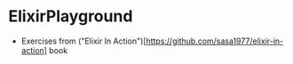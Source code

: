 # ElixirPlayground

- Exercises from ("Elixir In Action")[https://github.com/sasa1977/elixir-in-action] book
